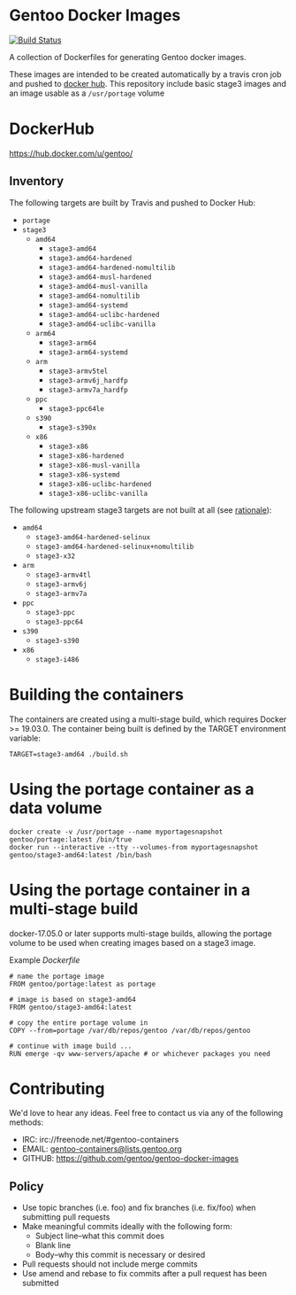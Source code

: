 # Gentoo Docker Images

[![Build Status](https://travis-ci.com/gentoo/gentoo-docker-images.svg?branch=master)](https://travis-ci.com/gentoo/gentoo-docker-images)

A collection of Dockerfiles for generating Gentoo docker images.

These images are intended to be created automatically by
a travis cron job and pushed to [docker hub](https://hub.docker.com/u/gentoo/).
This repository include basic stage3 images and an image usable as a `/usr/portage` volume

# DockerHub

https://hub.docker.com/u/gentoo/

## Inventory

The following targets are built by Travis and pushed to Docker Hub:
 * `portage`
 * `stage3`
   * `amd64`
     * `stage3-amd64`
     * `stage3-amd64-hardened`
     * `stage3-amd64-hardened-nomultilib`
     * `stage3-amd64-musl-hardened`
     * `stage3-amd64-musl-vanilla`
     * `stage3-amd64-nomultilib`
     * `stage3-amd64-systemd`
     * `stage3-amd64-uclibc-hardened`
     * `stage3-amd64-uclibc-vanilla`
   * `arm64`
     * `stage3-arm64`
     * `stage3-arm64-systemd`
   * `arm`
     * `stage3-armv5tel`
     * `stage3-armv6j_hardfp`
     * `stage3-armv7a_hardfp`
   * `ppc`
     * `stage3-ppc64le`
   * `s390`
     * `stage3-s390x`
   * `x86`
     * `stage3-x86`
     * `stage3-x86-hardened`
     * `stage3-x86-musl-vanilla`
     * `stage3-x86-systemd`
     * `stage3-x86-uclibc-hardened`
     * `stage3-x86-uclibc-vanilla`

The following upstream stage3 targets are not built at all (see [rationale](https://github.com/gentoo/gentoo-docker-images/issues/75#issuecomment-680776939)):
 * `amd64`
   * `stage3-amd64-hardened-selinux`
   * `stage3-amd64-hardened-selinux+nomultilib`
   * `stage3-x32`
 * `arm`
   * `stage3-armv4tl`
   * `stage3-armv6j`
   * `stage3-armv7a`
 * `ppc`
   * `stage3-ppc`
   * `stage3-ppc64`
 * `s390`
   * `stage3-s390`
 * `x86`
   * `stage3-i486`

# Building the containers

The containers are created using a multi-stage build, which requires Docker >= 19.03.0.
The container being built is defined by the TARGET environment variable:

`` TARGET=stage3-amd64 ./build.sh ``

# Using the portage container as a data volume

```
docker create -v /usr/portage --name myportagesnapshot gentoo/portage:latest /bin/true
docker run --interactive --tty --volumes-from myportagesnapshot gentoo/stage3-amd64:latest /bin/bash
```

# Using the portage container in a multi-stage build

docker-17.05.0 or later supports multi-stage builds, allowing the portage volume to be used when creating images based on a stage3 image.

Example _Dockerfile_

```
# name the portage image
FROM gentoo/portage:latest as portage

# image is based on stage3-amd64
FROM gentoo/stage3-amd64:latest

# copy the entire portage volume in
COPY --from=portage /var/db/repos/gentoo /var/db/repos/gentoo

# continue with image build ...
RUN emerge -qv www-servers/apache # or whichever packages you need
```


# Contributing

We'd love to hear any ideas.  Feel free to contact us via any of the following
methods:

* IRC: irc://freenode.net/#gentoo-containers
* EMAIL: gentoo-containers@lists.gentoo.org
* GITHUB: https://github.com/gentoo/gentoo-docker-images

## Policy

* Use topic branches (i.e. foo) and fix branches (i.e. fix/foo) when submitting
  pull requests
* Make meaningful commits ideally with the following form:
  * Subject line–what this commit does
  * Blank line
  * Body–why this commit is necessary or desired
* Pull requests should not include merge commits
* Use amend and rebase to fix commits after a pull request has been submitted
